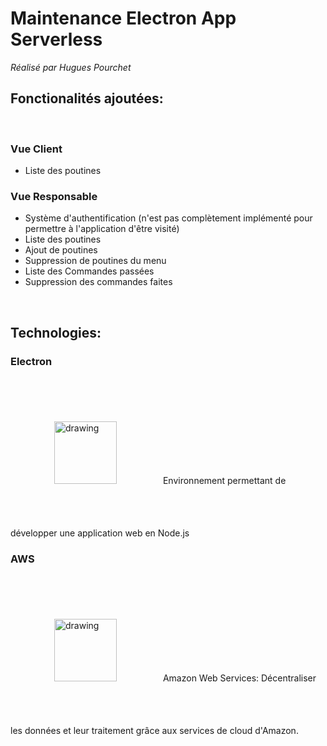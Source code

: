 # Maintenance Electron App Serverless 
*Réalisé par Hugues Pourchet*

## Fonctionalités ajoutées:
<br/>
<h3> Vue Client</h3>
<ul>
  <li>Liste des poutines</li>
  </ul>
  <h3>Vue Responsable</h3>
  <ul>
  <li>Système d'authentification (n'est pas complètement implémenté pour permettre à l'application d'être visité) 
  <li>Liste des poutines</li>
  <li>Ajout de poutines</li>
  <li>Suppression de poutines du menu</li>
  <li>Liste des Commandes passées</li>
  <li>Suppression des commandes faites</li>
  </ul>
  <br/>
  <h2>Technologies:</h2>
  <h3>Electron</h3>
  <img src="https://upload.wikimedia.org/wikipedia/commons/thumb/9/91/Electron_Software_Framework_Logo.svg/1200px-Electron_Software_Framework_Logo.svg.png" alt="drawing" width="100" style="margin:70px"/>
  Environnement permettant de développer une application web en Node.js
  
  ### AWS
  <img src="https://upload.wikimedia.org/wikipedia/commons/thumb/9/93/Amazon_Web_Services_Logo.svg/1200px-Amazon_Web_Services_Logo.svg.png" alt="drawing" width="100" style="margin:70px"/>
  Amazon Web Services: Décentraliser les données et leur traitement grâce aux services de cloud d'Amazon. 
  
  
